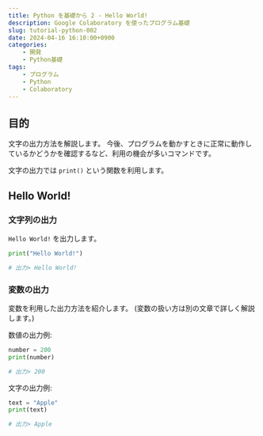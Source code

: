 ```yaml
---
title: Python を基礎から 2 - Hello World!
description: Google Colaboratory を使ったプログラム基礎
slug: tutorial-python-002
date: 2024-04-16 16:10:00+0900
categories:
    - 開発
    - Python基礎
tags:
    - プログラム
    - Python
    - Colaboratory
---
```


## 目的
文字の出力方法を解説します。
今後、プログラムを動かすときに正常に動作しているかどうかを確認するなど、利用の機会が多いコマンドです。

文字の出力では `print()` という関数を利用します。

## Hello World!
### 文字列の出力
`Hello World!` を出力します。

```python
print("Hello World!")

# 出力> Hello World!
```

### 変数の出力
変数を利用した出力方法を紹介します。
(変数の扱い方は別の文章で詳しく解説します。)

数値の出力例:
```python
number = 200
print(number)

# 出力> 200
```

文字の出力例:
```python
text = "Apple"
print(text)

# 出力> Apple
```
